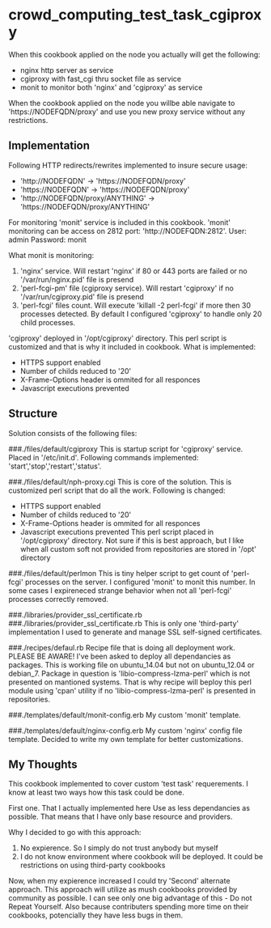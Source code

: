 crowd_computing_test_task_cgiproxy
==========================
When this cookbook applied on the node you actually will get the following:
 - nginx http server as service
 - cgiproxy with fast_cgi thru socket file as service
 - monit to monitor both 'nginx' and 'cgiproxy' as service

When the cookbook applied on the node you willbe able navigate to 'https://NODEFQDN/proxy' and use you new proxy service without any restrictions.

Implementation
--------------
Following HTTP redirects/rewrites implemented to insure secure usage:
- 'http://NODEFQDN' -> 'https://NODEFQDN/proxy'
- 'https://NODEFQDN' -> 'https://NODEFQDN/proxy'
- 'http://NODEFQDN/proxy/ANYTHING' -> 'https://NODEFQDN/proxy/ANYTHING'

For monitoring 'monit' service is included in this cookbook. 
'monit' monitoring can be access on 2812 port: 'http://NODEFQDN:2812'.
User: admin
Password: monit

What monit is monitoring:
1. 'nginx' service. Will restart 'nginx' if 80 or 443 ports are failed or no '/var/run/nginx.pid' file is presend
2. 'perl-fcgi-pm' file (cgiproxy service). Will restart 'cgiproxy' if no '/var/run/cgiproxy.pid' file is presend
3. 'perl-fcgi' files count. Will execute 'killall -2 perl-fcgi' if more then 30 processes detected. By default I configured 'cgiproxy' to         handle only 20 child processes.


'cgiproxy' deployed in '/opt/cgiproxy' directory. This perl script is customized and that is why it included in cookbook.
What is implemented:
- HTTPS support enabled
- Number of childs reduced to '20'
- X-Frame-Options header is ommited for all responces
- Javascript executions prevented

Structure
---------
Solution consists of the following files:

###./files/default/cgiproxy
This is startup script for 'cgiproxy' service. Placed in '/etc/init.d'. Following commands implemented: 'start','stop','restart','status'.

###./files/default/nph-proxy.cgi
This is core of the solution. This is customized perl script that do all the work.
Following is changed:
- HTTPS support enabled
- Number of childs reduced to '20'
- X-Frame-Options header is ommited for all responces
- Javascript executions prevented
This perl script placed in '/opt/cgiproxy' directory. Not sure if this is best approach, but I like when all custom soft not provided from repositories are stored in '/opt' directory
    
###./files/default/perlmon
This is tiny helper script to get count of 'perl-fcgi' processes on the server. I configured 'monit' to monit this number. In some cases I expireneced strange behavior when not all 'perl-fcgi' processes correctly removed.
    
###./libraries/provider_ssl_certificate.rb
###./libraries/provider_ssl_certificate.rb
This is only one 'third-party' implementation I used to generate and manage SSL self-signed certificates.
    
###./recipes/defaul.rb
Recipe file that is doing all deployment work. PLEASE BE AWARE! I've been asked to deploy all dependancies as packages. This is working file on ubuntu_14.04 but not on ubuntu_12.04 or debian_7. Package in question is 'libio-compress-lzma-perl' which is not presented on mantioned systems. That is why recipe will beploy this perl module using 'cpan' utility if no 'libio-compress-lzma-perl' is presented in repositories.

###./templates/default/monit-config.erb
My custom 'monit' template.

###./templates/default/nginx-config.erb
My custom 'nginx' config file template. Decided to write my own template for better customizations.

My Thoughts
-----------
This cookbook implemented to cover custom 'test task' requerements.
I know at least two ways how this task could be done.

First one. That I actually implemented here
Use as less dependancies as possible. That means that I have only base resource and providers.

Why I decided to go with this approach:
1. No expierence. So I simply do not trust anybody but myself
2. I do not know environment where cookbook will be deployed. It could be restrictions on using third-party cookbooks

Now, when my expierence increased I could try 'Second' alternate approach.
This approach will utilize as mush cookbooks provided by community as possible. I can see only one big advantage of this - Do not Repeat Yourself. Also because contributers spending more time on their cookbooks, potencially they have less bugs in them.

